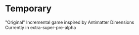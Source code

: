 # Temporary
"Original" Incremental game inspired by Antimatter Dimensions  
Currently in extra-super-pre-alpha
